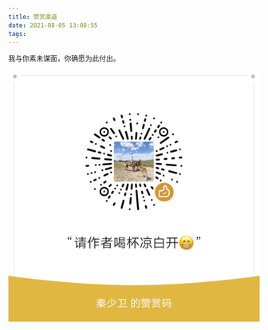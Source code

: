 ```yaml
---
title: 赞赏渠道
date: 2021-08-05 13:08:55
tags:
---
```


我与你素未谋面，你确愿为此付出。

![](https://raw.githubusercontent.com/nihaojob/blogImg/main/WechatIMG831.png)